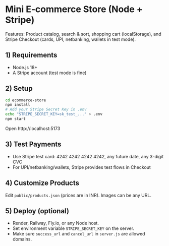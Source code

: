 # Mini E‑commerce Store (Node + Stripe)

Features: Product catalog, search & sort, shopping cart (localStorage), and Stripe Checkout (cards, UPI, netbanking, wallets in test mode).

## 1) Requirements
- Node.js 18+
- A Stripe account (test mode is fine)

## 2) Setup
```bash
cd ecommerce-store
npm install
# Add your Stripe Secret Key in .env
echo "STRIPE_SECRET_KEY=sk_test_..." > .env
npm start
```
Open http://localhost:5173

## 3) Test Payments
- Use Stripe test card: 4242 4242 4242 4242, any future date, any 3-digit CVC
- For UPI/netbanking/wallets, Stripe provides test flows in Checkout

## 4) Customize Products
Edit `public/products.json` (prices are in INR). Images can be any URL.

## 5) Deploy (optional)
- Render, Railway, Fly.io, or any Node host.
- Set environment variable `STRIPE_SECRET_KEY` on the server.
- Make sure `success_url` and `cancel_url` in `server.js` are allowed domains.
